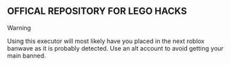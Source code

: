 ## OFFICAL REPOSITORY FOR LEGO HACKS

> [!WARNING]  
> Using this executor will most likely have you placed in the next roblox banwave as it is probably detected. Use an alt account to avoid getting your main banned.


